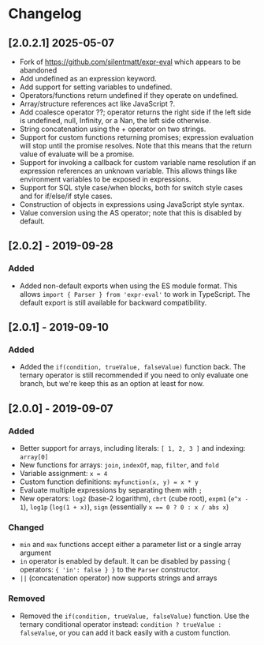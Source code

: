 # Changelog

## [2.0.2.1] 2025-05-07

- Fork of https://github.com/silentmatt/expr-eval which appears to be abandoned
- Add undefined as an expression keyword.
- Add support for setting variables to undefined.
- Operators/functions return undefined if they operate on undefined.
- Array/structure references act like JavaScript ?.
- Add coalesce operator ??; operator returns the right side if the left side is undefined, null, Infinity, or a Nan, the left side otherwise.
- String concatenation using the + operator on two strings.
- Support for custom functions returning promises; expression evaluation will stop until the promise resolves.  Note that this means that the return value of evaluate will be a promise.
- Support for invoking a callback for custom variable name resolution if an expression references an unknown variable.  This allows things like environment variables to be exposed in expressions.
- Support for SQL style case/when blocks, both for switch style cases and for if/else/if style cases.
- Construction of objects in expressions using JavaScript style syntax.
- Value conversion using the AS operator; note that this is disabled by default.

## [2.0.2] - 2019-09-28

### Added

- Added non-default exports when using the ES module format. This allows `import { Parser } from 'expr-eval'` to work in TypeScript. The default export is still available for backward compatibility.


## [2.0.1] - 2019-09-10

### Added

- Added the `if(condition, trueValue, falseValue)` function back. The ternary operator is still recommended if you need to only evaluate one branch, but we're keep this as an option at least for now.


## [2.0.0] - 2019-09-07

### Added

- Better support for arrays, including literals: `[ 1, 2, 3 ]` and indexing: `array[0]`
- New functions for arrays: `join`, `indexOf`, `map`, `filter`, and `fold`
- Variable assignment: `x = 4`
- Custom function definitions: `myfunction(x, y) = x * y`
- Evaluate multiple expressions by separating them with `;`
- New operators: `log2` (base-2 logarithm), `cbrt` (cube root), `expm1` (`e^x - 1`), `log1p` (`log(1 + x)`), `sign` (essentially `x == 0 ? 0 : x / abs x`)

### Changed

- `min` and `max` functions accept either a parameter list or a single array argument
- `in` operator is enabled by default. It can be disabled by passing { operators: `{ 'in': false } }` to the `Parser` constructor.
- `||` (concatenation operator) now supports strings and arrays

### Removed

- Removed the `if(condition, trueValue, falseValue)` function. Use the ternary conditional operator instead: `condition ? trueValue : falseValue`, or you can add it back easily with a custom function.
